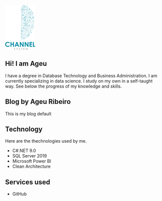 ![Logo of Project](https://github.com/ageuribeiro/ageuribeiro/blob/main/public/assets/imgs/path36.png)

## **Hi!** **I am Ageu**

  I have a degree in Database Technology and Business Administration. I am currently specializing in data science. I study on my own in a self-taught way. See below the progress of my knowledge and skills.
  
  
## **Blog by Ageu Ribeiro**
This is my blog default

## **Technology**
Here are the thechnologies used by me.

- C#.NET 9.0 
- SQL Server 2019
- Microsoft Power BI
- Clean Architecture

## Services used

- GitHub
